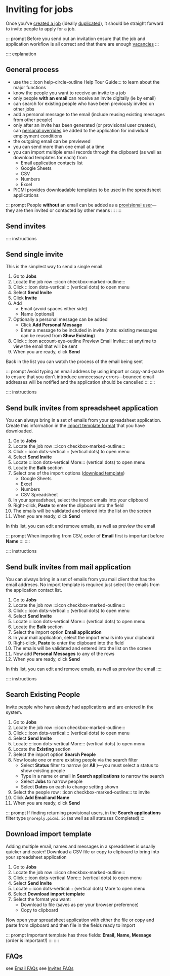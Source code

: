 # Inviting for jobs

Once you've [created a job](creating-a-job.md) (ideally [duplicated](duplicate-a-job.md)), it should be straight forward to invite people to apply for a job. 

::: prompt
Before you send out an invitation ensure that the job and application workflow is all correct and that there are enough [vacancies](../about-picmi/applications.md#restrictions-on-actions)
:::

:::: explanation
## General process

* use the :::icon help-circle-outline Help Tour Guide::: to learn about the major functions
* know the people you want to receive an invite to a job
* only people **with an email** can receive an invite digitally (ie by email)
* can search for existing people who have been previously invited on other jobs 
* add a personal message to the email (include reusing existing messages from other people)
* only after an invite has been generated (or provisional user created), can [personal overrides](creating-individual-employment-conditions) be added to the application for individual employment conditions
* the outgoing email can be previewed
* you can send more than one email at a time
* you can import multiple email records through the clipboard (as well as download templates for each) from
  * Email application contacts list 
  * Google Sheets
  * CSV
  * Numbers
  * Excel 
* PICMI provides downloadable templates to be used in the spreadsheet applications

::: prompt
People **without** an email can be added as a [provisional user](provisional-user.md)—they are then invited or contacted by other means
:::
::::

## Send invites

:::: instructions
## Send single invite

This is the simplest way to send a single email.

1. Go to **Jobs**
2. Locate the job row :::icon checkbox-marked-outline:::
3. Click :::icon dots-vertical::: (vertical dots) to open menu
4. Select **Send Invite**
5. Click **Invite**
6. Add
    * Email (avoid spaces either side)
    * Name (optional)
7. Optionally a personal message can be added
    * Click **Add Personal Message**
    * Enter a message to be included in invite (note: existing messages can be reused from **Show Existing**)
8. Click :::icon account-eye-outline Preview Email Invite::: at anytime to view the email that will be sent 
9. When you are ready, click **Send**

Back in the list you can watch the process of the email being sent

::: prompt
Avoid typing an email address by using import or copy-and-paste to ensure that you don't introduce unnecessary errors—bounced email addresses will be notified and the application should be cancelled
:::
::::

:::: instructions
## Send bulk invites from spreadsheet application

You can always bring in a set of emails from your spreadsheet application. Create this information in the [import template format](#download-import-template) that you have downloaded.

1. Go to **Jobs**
2. Locate the job row :::icon checkbox-marked-outline:::
3. Click :::icon dots-vertical::: (vertical dots) to open menu
4. Select **Send Invite**
5. Locate :::icon dots-vertical More::: (vertical dots) to open menu
6. Locate the **Bulk** section
7. Select one of the import options  ([download template](#download-import-template))
   * Google Sheets
   * Excel
   * Numbers
   * CSV Spreadsheet
8. In your spreadsheet, select the import emails into your clipboard
9. Right-click, **Paste** to enter the clipboard into the field
10. The emails will be validated and entered into the list on the screen
11. When you are ready, click **Send**

In this list, you can edit and remove emails, as well as preview the email

::: prompt
When importing from CSV, order of **Email** first is important before **Name**
:::
::::

:::: instructions
## Send bulk invites from mail application

You can always bring in a set of emails from you mail client that has the email addreses. No import template is required just select the emails from the application contact list.

1. Go to **Jobs**
2. Locate the job row :::icon checkbox-marked-outline:::
3. Click :::icon dots-vertical::: (vertical dots) to open menu
4. Select **Send Invite**
5. Locate :::icon dots-vertical More::: (vertical dots) to open menu
6. Locate the **Bulk** section
7. Select the import option **Email application**
8. In your mail application, select the import emails into your clipboard
9. Right-click, **Paste** to enter the clipboard into the field
10. The emails will be validated and entered into the list on the screen
11. Now add **Personal Messages** to any of the rows
12. When you are ready, click **Send**

In this list, you can edit and remove emails, as well as preview the email
::::

:::: instructions
## Search Existing People

Invite people who have already had applications and are entered in the system.

1. Go to **Jobs**
2. Locate the job row :::icon checkbox-marked-outline:::
3. Click :::icon dots-vertical::: (vertical dots) to open menu
4. Select **Send Invite**
5. Locate :::icon dots-vertical More::: (vertical dots) to open menu
6. Locate the **Existing** section
7. Select the import option **Search People**
8. Now locate one or more existing people via the search filter
    * Select **Status** filter to narrow (or **All** )—you must select a status to show existing people
    * Type in a name or email in **Search applications** to narrow the search
    * Select **Jobs** to narrow people
    * Select **Dates** on each to change setting shown
9. Select the people row :::icon checkbox-marked-outline::: to invite
10. Click **Add Email and Name**
11. When you are ready, click **Send**

::: prompt
If finding returning provisional users, in the **Search applications** filter type `@noreply.picmi.io` (as well as all statuses Completed)
:::


## Download import template

Adding multiple email, names and messages in a spreadsheet is usually quicker and easier! Download a CSV file or copy to clipboard to bring into your spreadsheet application

1. Go to **Jobs**
2. Locate the job row :::icon checkbox-marked-outline:::
3. Click :::icon dots-vertical More::: (vertical dots) to open menu
4. Select **Send Invite**
5. Locate :::icon dots-vertical::: (vertical dots) More to open menu
6. Select **Download import template**
7. Select the format you want:
   * Download to file (saves as per your browser preference)
   * Copy to clipboard

Now open your spreadsheet application with either the file or copy and paste from clipboard and then file in the fields
ready to import

::: prompt
Important template has three fields: **Email, Name, Message** (order is important!)
:::
::::

## FAQs

see [Email FAQs](../faqs#emails)
see [Invites FAQs](../faqs.md#invites)
